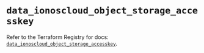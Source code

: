 # `data_ionoscloud_object_storage_accesskey`

Refer to the Terraform Registry for docs: [`data_ionoscloud_object_storage_accesskey`](https://registry.terraform.io/providers/ionos-cloud/ionoscloud/6.7.1/docs/data-sources/object_storage_accesskey).
